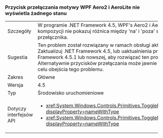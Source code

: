 ### <a name="wpf-aero2-and-aerolite-themes-toggle-button-doesnt-show-any-state"></a>Przycisk przełączania motywy WPF Aero2 i AeroLite nie wyświetla żadnego stanu

|   |   |
|---|---|
|Szczegóły|W programie .NET Framework 4.5, WPF&#39;s Aero2 i AeroLite kompozycji nie pokazuj różnica między &#39;na&#39; i &#39;poza&#39; stanów przycisk przełącznika.|
|Sugestia|Ten problem został rozwiązany w ramach obsługi aktualizacji. Zaktualizuj .NET Framework 4.5, lub uaktualnienia programu .NET Framework 4.5.1 lub nowszej, aby rozwiązać ten problem. Alternatywnie przycisków przełączania może jawnie wstawiony w celu obejścia tego problemu.|
|Zakres|Główne|
|Wersja|4.5|
|Typ|Środowisko uruchomieniowe|
|Dotyczy interfejsów API|<ul><li><xref:System.Windows.Controls.Primitives.ToggleButton?displayProperty=nameWithType></li><li><xref:System.Windows.Controls.Primitives.ToggleButton.%23ctor?displayProperty=nameWithType></li></ul>|

